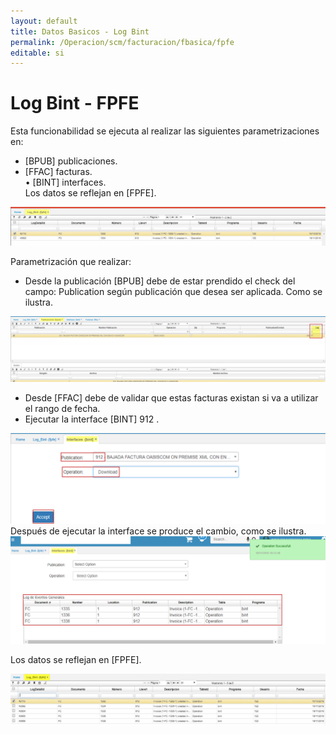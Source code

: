 ```yaml
---
layout: default
title: Datos Basicos - Log Bint
permalink: /Operacion/scm/facturacion/fbasica/fpfe
editable: si
---
```


# Log Bint - FPFE

Esta funcionabilidad se ejecuta al realizar las siguientes parametrizaciones en:
* [BPUB] publicaciones.  
* [FFAC] facturas.  
• [BINT] interfaces.  
Los datos se reflejan en [FPFE].  


![](fpfe1.png)

Parametrización que realizar:  
* Desde la publicación [BPUB] debe de estar prendido el check del campo: Publication según publicación que desea ser aplicada. Como se ilustra.  

![](fpfe2.png)  

* Desde [FFAC] debe de validar que estas facturas existan si va a utilizar el rango de fecha.  
* Ejecutar la interface [BINT] 912 .  

![](fpfe3.png)  
Después de ejecutar la interface se produce el cambio, como se ilustra.  
![](fpfe4.png)

Los datos se reflejan en [FPFE].  

![](fpfe5.png)














